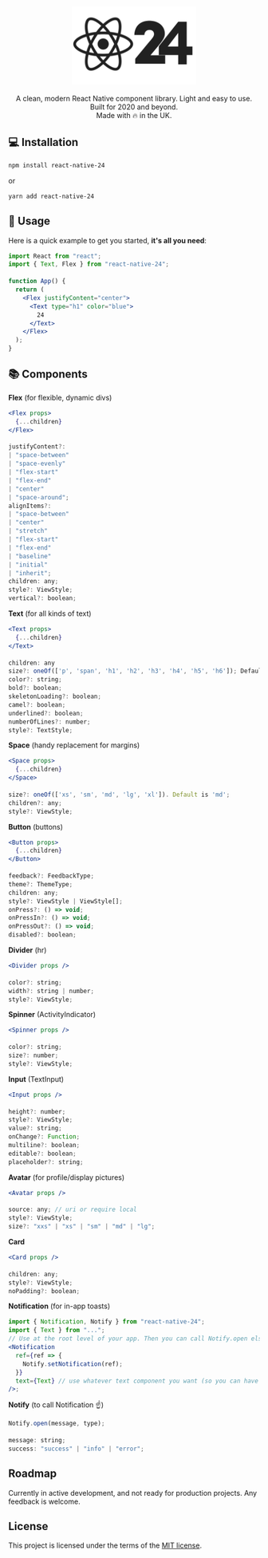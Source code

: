 <h1 align="center">
  <img src="assets/rn-24.png?raw=true" width="250" align="center" alt="react 24 logo">
</h1>

<div align="center">

A clean, modern React Native component library. Light and easy to use. Built for 2020 and beyond. <br />
Made with 🔥 in the UK.

</div>

## 💻 Installation

```sh
npm install react-native-24
```

or

```sh
yarn add react-native-24
```

## 🚀 Usage

Here is a quick example to get you started, **it's all you need**:

```jsx
import React from "react";
import { Text, Flex } from "react-native-24";

function App() {
  return (
    <Flex justifyContent="center">
      <Text type="h1" color="blue">
        24
      </Text>
    </Flex>
  );
}
```

## 📚 Components

<b>Flex</b> (for flexible, dynamic divs)

```jsx
<Flex props>
  {...children}
</Flex>

justifyContent?:
| "space-between"
| "space-evenly"
| "flex-start"
| "flex-end"
| "center"
| "space-around";
alignItems?:
| "space-between"
| "center"
| "stretch"
| "flex-start"
| "flex-end"
| "baseline"
| "initial"
| "inherit";
children: any;
style?: ViewStyle;
vertical?: boolean;
```

<b>Text</b> (for all kinds of text)

```jsx
<Text props>
  {...children}
</Text>

children: any
size?: oneOf(['p', 'span', 'h1', 'h2', 'h3', 'h4', 'h5', 'h6']); Default is 'p'.
color?: string;
bold?: boolean;
skeletonLoading?: boolean;
camel?: boolean;
underlined?: boolean;
numberOfLines?: number;
style?: TextStyle;
```

<b>Space</b> (handy replacement for margins)

```jsx
<Space props>
  {...children}
</Space>

size?: oneOf(['xs', 'sm', 'md', 'lg', 'xl']). Default is 'md';
children?: any;
style?: ViewStyle;
```

<b>Button</b> (buttons)

```jsx
<Button props>
  {...children}
</Button>

feedback?: FeedbackType;
theme?: ThemeType;
children: any;
style?: ViewStyle | ViewStyle[];
onPress?: () => void;
onPressIn?: () => void;
onPressOut?: () => void;
disabled?: boolean;
```

<b>Divider</b> (hr)

```jsx
<Divider props />

color?: string;
width?: string | number;
style?: ViewStyle;
```

<b>Spinner</b> (ActivityIndicator)

```jsx
<Spinner props />

color?: string;
size?: number;
style?: ViewStyle;
```

<b>Input</b> (TextInput)

```jsx
<Input props />

height?: number;
style?: ViewStyle;
value?: string;
onChange?: Function;
multiline?: boolean;
editable?: boolean;
placeholder?: string;
```

<b>Avatar</b> (for profile/display pictures)

```jsx
<Avatar props />

source: any; // uri or require local
style?: ViewStyle;
size?: "xxs" | "xs" | "sm" | "md" | "lg";
```

<b>Card</b>

```jsx
<Card props />

children: any;
style?: ViewStyle;
noPadding?: boolean;
```

<b>Notification</b> (for in-app toasts)

```jsx
import { Notification, Notify } from "react-native-24";
import { Text } from "...";
// Use at the root level of your app. Then you can call Notify.open elsewhere.
<Notification
  ref={ref => {
    Notify.setNotification(ref);
  }}
  text={Text} // use whatever text component you want (so you can have custom fonts)
/>;
```

<b>Notify</b> (to call Notification ☝️)

```jsx
Notify.open(message, type);

message: string;
success: "success" | "info" | "error";
```

## Roadmap

Currently in active development, and not ready for production projects. Any feedback is welcome.

## License

This project is licensed under the terms of the
[MIT license](/LICENSE).
